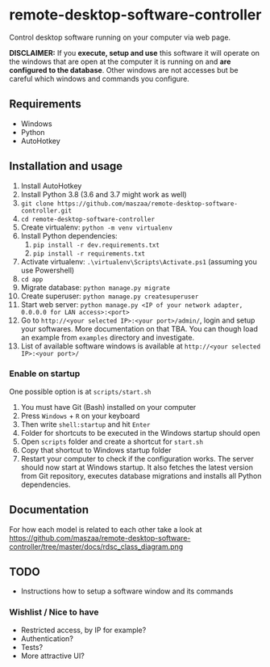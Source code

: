 # remote-desktop-software-controller
Control desktop software running on your computer via web page.

**DISCLAIMER:** If you **execute, setup and use** this software it will operate on the windows that are open at the computer it is running on and **are configured to the database**. Other windows are not accesses but be careful which windows and commands you configure.


## Requirements
- Windows
- Python
- AutoHotkey


## Installation and usage
1. Install AutoHotkey
2. Install Python 3.8 (3.6 and 3.7 might work as well)
3. `git clone https://github.com/maszaa/remote-desktop-software-controller.git`
4. `cd remote-desktop-software-controller`
5. Create virtualenv: `python -m venv virtualenv`
6. Install Python dependencies:
    1. `pip install -r dev.requirements.txt`
    2. `pip install -r requirements.txt`
7. Activate virtualenv: `.\virtualenv\Scripts\Activate.ps1` (assuming you use Powershell)
8. `cd app`
9. Migrate database: `python manage.py migrate`
10. Create superuser: `python manage.py createsuperuser`
11. Start web server: `python manage.py <IP of your network adapter, 0.0.0.0 for LAN access>:<port>`
12. Go to `http://<your selected IP>:<your port>/admin/`, login and setup your softwares. More documentation on that TBA. You can though load an example from `examples` directory and investigate.
13. List of available software windows is available at `http://<your selected IP>:<your port>/`

### Enable on startup

One possible option is at `scripts/start.sh`

1. You must have Git (Bash) installed on your computer
2. Press `Windows` + `R` on your keyboard
3. Then write `shell:startup` and hit `Enter`
4. Folder for shortcuts to be executed in the Windows startup should open
5. Open `scripts` folder and create a shortcut for `start.sh`
6. Copy that shortcut to Windows startup folder
7. Restart your computer to check if the configuration works. The server should now start at Windows startup. It also fetches the latest version from Git repository, executes database migrations and installs all Python dependencies.


## Documentation

For how each model is related to each other take a look at https://github.com/maszaa/remote-desktop-software-controller/tree/master/docs/rdsc_class_diagram.png


## TODO

- Instructions how to setup a software window and its commands

### Wishlist / Nice to have

- Restricted access, by IP for example?
- Authentication?
- Tests?
- More attractive UI?
